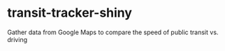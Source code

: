 # transit-tracker-shiny
Gather data from Google Maps to compare the speed of public transit vs. driving
